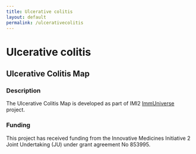 ```yaml
--- 
title: Ulcerative colitis 
layout: default 
permalink: /ulcerativecolitis
--- 
```


# Ulcerative colitis

## Ulcerative Colitis Map



### Description

The Ulcerative Colitis Map is developed as part of IMI2 [ImmUniverse](https://www.immuniverse.eu/) project. 

### Funding

This project has received funding from the Innovative Medicines Initiative 2 Joint Undertaking (JU) under grant agreement No 853995.
